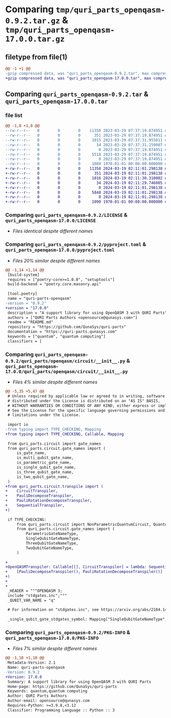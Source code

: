 # Comparing `tmp/quri_parts_openqasm-0.9.2.tar.gz` & `tmp/quri_parts_openqasm-17.0.0.tar.gz`

## filetype from file(1)

```diff
@@ -1 +1 @@
-gzip compressed data, was "quri_parts_openqasm-0.9.2.tar", max compression
+gzip compressed data, was "quri_parts_openqasm-17.0.0.tar", max compression
```

## Comparing `quri_parts_openqasm-0.9.2.tar` & `quri_parts_openqasm-17.0.0.tar`

### file list

```diff
@@ -1,8 +1,8 @@
--rw-r--r--   0        0        0    11358 2023-03-29 07:37:19.874951 quri_parts_openqasm-0.9.2/LICENSE
--rw-r--r--   0        0        0      351 2023-03-29 07:37:19.874951 quri_parts_openqasm-0.9.2/README.md
--rw-r--r--   0        0        0     1015 2023-03-29 07:37:31.955011 quri_parts_openqasm-0.9.2/pyproject.toml
--rw-r--r--   0        0        0       34 2023-03-29 07:37:31.159007 quri_parts_openqasm-0.9.2/quri_parts/openqasm/NOTICE
--rw-r--r--   0        0        0        0 2023-03-29 07:37:19.874951 quri_parts_openqasm-0.9.2/quri_parts/openqasm/__init__.py
--rw-r--r--   0        0        0     5518 2023-03-29 07:37:19.874951 quri_parts_openqasm-0.9.2/quri_parts/openqasm/circuit/__init__.py
--rw-r--r--   0        0        0        0 2023-03-29 07:37:19.874951 quri_parts_openqasm-0.9.2/quri_parts/openqasm/py.typed
--rw-r--r--   0        0        0     1089 1970-01-01 00:00:00.000000 quri_parts_openqasm-0.9.2/PKG-INFO
+-rw-r--r--   0        0        0    11358 2024-03-19 02:11:01.298138 quri_parts_openqasm-17.0.0/LICENSE
+-rw-r--r--   0        0        0      351 2024-03-19 02:11:01.298138 quri_parts_openqasm-17.0.0/README.md
+-rw-r--r--   0        0        0     1016 2024-03-19 02:11:30.310002 quri_parts_openqasm-17.0.0/pyproject.toml
+-rw-r--r--   0        0        0       34 2024-03-19 02:11:29.746005 quri_parts_openqasm-17.0.0/quri_parts/openqasm/NOTICE
+-rw-r--r--   0        0        0        0 2024-03-19 02:11:01.298138 quri_parts_openqasm-17.0.0/quri_parts/openqasm/__init__.py
+-rw-r--r--   0        0        0     5848 2024-03-19 02:11:01.298138 quri_parts_openqasm-17.0.0/quri_parts/openqasm/circuit/__init__.py
+-rw-r--r--   0        0        0        0 2024-03-19 02:11:01.298138 quri_parts_openqasm-17.0.0/quri_parts/openqasm/py.typed
+-rw-r--r--   0        0        0     1090 1970-01-01 00:00:00.000000 quri_parts_openqasm-17.0.0/PKG-INFO
```

### Comparing `quri_parts_openqasm-0.9.2/LICENSE` & `quri_parts_openqasm-17.0.0/LICENSE`

 * *Files identical despite different names*

### Comparing `quri_parts_openqasm-0.9.2/pyproject.toml` & `quri_parts_openqasm-17.0.0/pyproject.toml`

 * *Files 20% similar despite different names*

```diff
@@ -1,14 +1,14 @@
 [build-system]
 requires = ["poetry-core>=1.0.0", "setuptools"]
 build-backend = "poetry.core.masonry.api"
 
 [tool.poetry]
 name = "quri-parts-openqasm"
-version = "0.9.2"
+version = "17.0.0"
 description = "A support library for using OpenQASM 3 with QURI Parts"
 authors = ["QURI Parts Authors <opensource@qunasys.com>"]
 readme = "README.md"
 repository = "https://github.com/QunaSys/quri-parts"
 documentation = "https://quri-parts.qunasys.com"
 keywords = ["quantum", "quantum computing"]
 classifiers = [
```

### Comparing `quri_parts_openqasm-0.9.2/quri_parts/openqasm/circuit/__init__.py` & `quri_parts_openqasm-17.0.0/quri_parts/openqasm/circuit/__init__.py`

 * *Files 4% similar despite different names*

```diff
@@ -5,35 +5,47 @@
 # Unless required by applicable law or agreed to in writing, software
 # distributed under the License is distributed on an "AS IS" BASIS,
 # WITHOUT WARRANTIES OR CONDITIONS OF ANY KIND, either express or implied.
 # See the License for the specific language governing permissions and
 # limitations under the License.
 
 import io
-from typing import TYPE_CHECKING, Mapping
+from typing import TYPE_CHECKING, Callable, Mapping
 
 from quri_parts.circuit import gate_names
 from quri_parts.circuit.gate_names import (
     is_gate_name,
     is_multi_qubit_gate_name,
     is_parametric_gate_name,
     is_single_qubit_gate_name,
     is_three_qubit_gate_name,
     is_two_qubit_gate_name,
 )
+from quri_parts.circuit.transpile import (
+    CircuitTranspiler,
+    PauliDecomposeTranspiler,
+    PauliRotationDecomposeTranspiler,
+    SequentialTranspiler,
+)
 
 if TYPE_CHECKING:
     from quri_parts.circuit import NonParametricQuantumCircuit, QuantumGate
     from quri_parts.circuit.gate_names import (
         ParametricGateNameType,
         SingleQubitGateNameType,
         ThreeQubitGateNameType,
         TwoQubitGateNameType,
     )
 
+
+OpenQASMTranspiler: Callable[[], CircuitTranspiler] = lambda: SequentialTranspiler(
+    [PauliDecomposeTranspiler(), PauliRotationDecomposeTranspiler()]
+)
+
+
 _HEADER = """OPENQASM 3;
 include "stdgates.inc";"""
 _QUBIT_VAR_NAME = "q"
 
 # For information on "stdgates.inc", see https://arxiv.org/abs/2104.14722v2
 
 _single_qubit_gate_stdgates_symbol: Mapping["SingleQubitGateNameType", str] = {
```

### Comparing `quri_parts_openqasm-0.9.2/PKG-INFO` & `quri_parts_openqasm-17.0.0/PKG-INFO`

 * *Files 7% similar despite different names*

```diff
@@ -1,10 +1,10 @@
 Metadata-Version: 2.1
 Name: quri-parts-openqasm
-Version: 0.9.2
+Version: 17.0.0
 Summary: A support library for using OpenQASM 3 with QURI Parts
 Home-page: https://github.com/QunaSys/quri-parts
 Keywords: quantum,quantum computing
 Author: QURI Parts Authors
 Author-email: opensource@qunasys.com
 Requires-Python: >=3.9.8,<3.12
 Classifier: Programming Language :: Python :: 3
```

